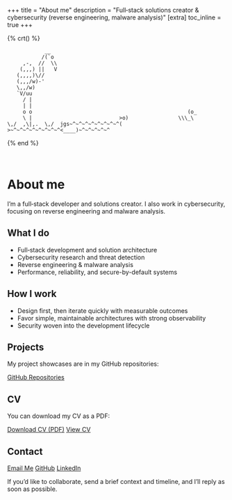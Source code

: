 +++
title = "About me"
description = "Full‑stack solutions creator & cybersecurity (reverse engineering, malware analysis)"
[extra]
toc_inline = true
+++

{% crt() %}
```
            __
           /(`o
     ,-,  //  \\
    (,,,) ||   V
   (,,,,)\//
   (,,,/w)-'
   \,,/w)
   `V/uu
     / |
     | |
     o o                                                  (o_
     \ |                            >o)                \\\_\
\,/  ,\|,.  \,/  jgs~^~^~^~^~^~^~^~^( >~^~^~^~^~^~^~^~^<____)~^~^~^~^~^
```
{% end %}

<br>

# About me

I’m a full‑stack developer and solutions creator. I also work in cybersecurity, focusing on reverse engineering and malware analysis.

## What I do

- Full‑stack development and solution architecture
- Cybersecurity research and threat detection
- Reverse engineering & malware analysis
- Performance, reliability, and secure-by-default systems

## How I work

- Design first, then iterate quickly with measurable outcomes
- Favor simple, maintainable architectures with strong observability
- Security woven into the development lifecycle

## Projects

My project showcases are in my GitHub repositories:

<div class="buttons" style="margin-top: 12px;">
  <a href="https://github.com/Malek4522?tab=repositories" class="link external" target="_blank" rel="noopener">GitHub Repositories</a>
</div>

## CV

You can download my CV as a PDF:

<div class="buttons" style="margin-top: 12px;">
  <a href="/Messaoudi abdmalek CV.pdf" class="link external" download>Download CV (PDF)</a>
  <a href="/Messaoudi abdmalek CV.pdf" class="link external" target="_blank" rel="noopener">View CV</a>
</div>

## Contact

<div class="buttons" style="margin-top: 16px;">
  <a href="mailto:abdmalek.2004@outlook.com" class="link external" target="_blank" rel="noopener">Email Me</a>
  <a href="https://github.com/Malek4522" class="link external" target="_blank" rel="noopener">GitHub</a>
  <a href="https://www.linkedin.com/in/abdmalek-messaoudi/" class="link external" target="_blank" rel="noopener">LinkedIn</a>
</div>

If you’d like to collaborate, send a brief context and timeline, and I’ll reply as soon as possible.
